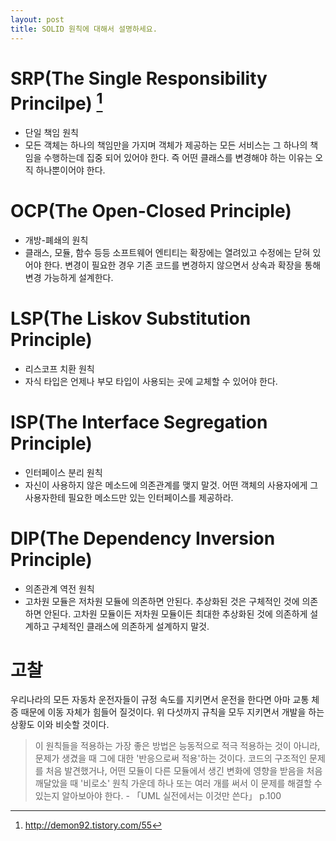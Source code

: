 ```yaml
---
layout: post
title: SOLID 원칙에 대해서 설명하세요.
---
```



# SRP(The Single Responsibility Princilpe) [^1]
* 단일 책임 원칙
* 모든 객체는 하나의 책임만을 가지며 객체가 제공하는 모든 서비스는 그 하나의 책임을 수행하는데 집중 되어 있어야 한다. 즉 어떤 클래스를 변경해야 하는 이유는 오직 하나뿐이어야 한다.

# OCP(The Open-Closed Principle)
* 개방-폐쇄의 원칙
* 클래스, 모듈, 함수 등등 소프트웨어 엔티티는 확장에는 열려있고 수정에는 닫혀 있어야 한다. 변경이 필요한 경우 기존 코드를 변경하지 않으면서 상속과 확장을 통해 변경 가능하게 설계한다.

# LSP(The Liskov Substitution Principle)
* 리스코프 치환 원칙
* 자식 타입은 언제나 부모 타입이 사용되는 곳에 교체할 수 있어야 한다.

# ISP(The Interface Segregation Principle)
* 인터페이스 분리 원칙
* 자신이 사용하지 않은 메소드에 의존관계를 맺지 말것. 어떤 객체의 사용자에게 그 사용자한테 필요한 메소드만 있는 인터페이스를 제공하라.

# DIP(The Dependency Inversion Principle)
* 의존관계 역전 원칙
* 고차원 모듈은 저차원 모듈에 의존하면 안된다. 추상화된 것은 구체적인 것에 의존하면 안된다. 고차원 모듈이든 저차원 모듈이든 최대한 추상화된 것에 의존하게 설계하고 구체적인 클래스에 의존하게 설계하지 말것.

# 고찰
우리나라의 모든 자동차 운전자들이 규정 속도를 지키면서 운전을 한다면 아마 교통 체증 때문에 이동 자체가 힘들어 질것이다. 위 다섯까지 규칙을 모두 지키면서 개발을 하는 상황도 이와 비슷할 것이다.


> 이 원칙들을 적용하는 가장 좋은 방법은 능동적으로 적극 적용하는 것이 아니라, 문제가 생겼을 때 그에 대한 '반응으로써 적용'하는 것이다. 코드의 구조적인 문제를 처음 발견했거나, 어떤 모듈이 다른 모듈에서 생긴 변화에 영향을 받음을 처음 깨달았을 때 '비로소' 원칙 가운데 하나 또는 여러 개를 써서 이 문제를 해결할 수 있는지 알아보아야 한다. - 「UML 실전에서는 이것만 쓴다」 p.100

[^1]: http://demon92.tistory.com/55
